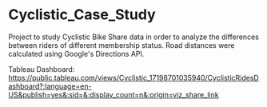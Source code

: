 # Cyclistic_Case_Study

Project to study Cyclistic Bike Share data in order to analyze the differences between riders of different membership status. Road distances were calculated using Google's Directions API. 

Tableau Dashboard: https://public.tableau.com/views/Cyclistic_17198701035940/CyclisticRidesDashboard?:language=en-US&publish=yes&:sid=&:display_count=n&:origin=viz_share_link

